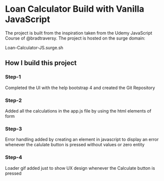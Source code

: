 # Loan Calculator Build with Vanilla JavaScript

The project is built from the inspiration taken from the Udemy JavaScript Course of @bradtraversy. The project is hosted on the surge domain:

Loan-Calculator-JS.surge.sh

## How I build this project

### Step-1

Completed the UI with the help bootstrap 4 and created the Git Repository

### Step-2

Added all the calculations in the app.js file by using the html elements of form

### Step-3

Error handling added by creating an element in javascript to display an error whenever the calulate button is pressed without values or zero entity

### Step-4

Loader gif added just to show UX design whenever the Calculate button is pressed
